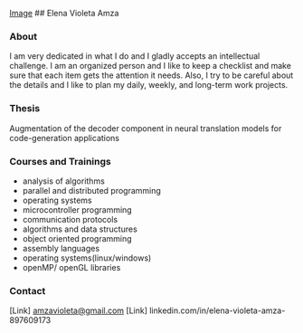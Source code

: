 
[Image](vio.jpeg) ## Elena Violeta Amza 

### About

I am very dedicated in what I do and I gladly accepts an intellectual challenge.
I am an organized person and I like to keep a checklist and make sure that each item gets the attention it needs. Also, I try to be careful about the details and I like to plan my daily, weekly, and long-term work projects. 

### Thesis
Augmentation of the decoder component in neural translation models for code-generation applications

### Courses and Trainings

- analysis of algorithms
- parallel and distributed programming
- operating systems
- microcontroller programming
- communication protocols
- algorithms and data structures
- object oriented programming
- assembly languages
- operating systems(linux/windows)
- openMP/ openGL libraries

### Contact

[Link] amzavioleta@gmail.com
[Link] linkedin.com/in/elena-violeta-amza-897609173

